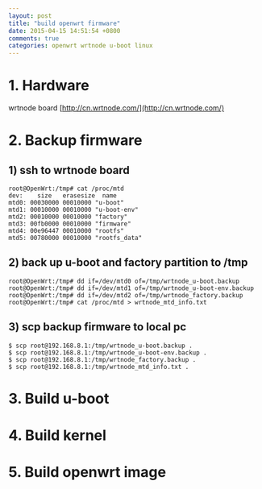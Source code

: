```yaml
---
layout: post
title: "build openwrt firmware"
date: 2015-04-15 14:51:54 +0800
comments: true
categories: openwrt wrtnode u-boot linux
---
```

# 1. Hardware #
wrtnode board [http://cn.wrtnode.com/](http://cn.wrtnode.com/)

# 2. Backup firmware #
## 1) ssh to wrtnode board ##

    root@OpenWrt:/tmp# cat /proc/mtd
	dev:    size   erasesize  name
	mtd0: 00030000 00010000 "u-boot"
	mtd1: 00010000 00010000 "u-boot-env"
	mtd2: 00010000 00010000 "factory"
	mtd3: 00fb0000 00010000 "firmware"
	mtd4: 00e96447 00010000 "rootfs"
	mtd5: 00780000 00010000 "rootfs_data"

## 2) back up u-boot and factory partition to /tmp ##
	root@OpenWrt:/tmp# dd if=/dev/mtd0 of=/tmp/wrtnode_u-boot.backup
	root@OpenWrt:/tmp# dd if=/dev/mtd1 of=/tmp/wrtnode_u-boot-env.backup
	root@OpenWrt:/tmp# dd if=/dev/mtd2 of=/tmp/wrtnode_factory.backup
	root@OpenWrt:/tmp# cat /proc/mtd > wrtnode_mtd_info.txt

## 3) scp backup firmware to local pc ##
    $ scp root@192.168.8.1:/tmp/wrtnode_u-boot.backup .
	$ scp root@192.168.8.1:/tmp/wrtnode_u-boot-env.backup .
	$ scp root@192.168.8.1:/tmp/wrtnode_factory.backup .
	$ scp root@192.168.8.1:/tmp/wrtnode_mtd_info.txt .

# 3. Build u-boot #

# 4. Build kernel #

# 5. Build openwrt image #